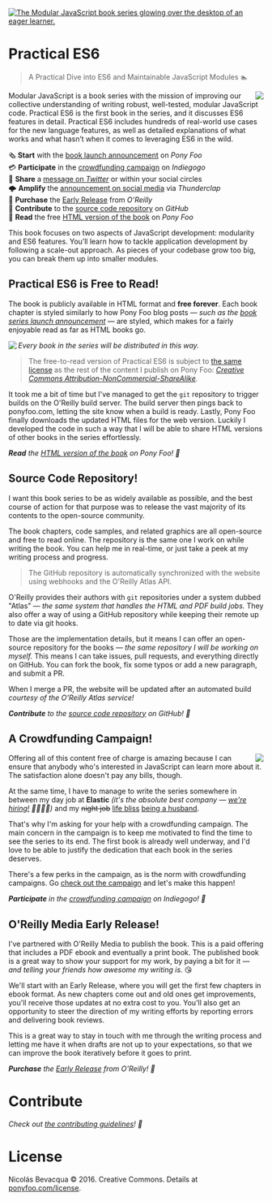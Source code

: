 [![The Modular JavaScript book series glowing over the desktop of an eager learner.][cover]][coverlink]

# Practical ES6

> A Practical Dive into ES6 and Maintainable JavaScript Modules 🏊

[<img align='right' src='https://i.imgur.com/721YHrg.png' />][campaign]

Modular JavaScript is a book series with the mission of improving our collective understanding of writing robust, well-tested, modular JavaScript code. Practical ES6 is the first book in the series, and it discusses ES6 features in detail. Practical ES6 includes hundreds of real-world use cases for the new language features, as well as detailed explanations of what works and what hasn’t when it comes to leveraging ES6 in the wild.

🗞 **Start** with the [book launch announcement][announcement] on *Pony Foo*  
💳 **Participate** in the [crowdfunding campaign][campaign] on *Indiegogo*  
🐤 **Share** a [message on *Twitter*][tweet] or within your social circles  
🌩 **Amplify** the [announcement on social media][clap] via *Thunderclap*  
📓 **Purchase** the [Early Release][er] from *O'Reilly*  
👏 **Contribute** to the [source code repository][contrib] on *GitHub*  
🦄 **Read** the free [HTML version of the book][toc] on *Pony Foo*  

This book focuses on two aspects of JavaScript development: modularity and ES6 features. You’ll learn how to tackle application development by following a scale-out approach. As pieces of your codebase grow too big, you can break them up into smaller modules.

## Practical ES6 is Free to Read!

The book is publicly available in HTML format and **free forever**. Each book chapter is styled similarly to how Pony Foo blog posts _— such as the [book series launch announcement][announcement] —_ are styled, which makes for a fairly enjoyable read as far as HTML books go.

[<img align='left' src='https://i.imgur.com/8R8wBTQ.png' />][toc]

*Every book in the series will be distributed in this way.*

> The free-to-read version of Practical ES6 is subject to [the same license][license] as the rest of the content I publish on Pony Foo: [*Creative Commons Attribution-NonCommercial-ShareAlike*][license].

It took me a bit of time but I've managed to get the `git` repository to trigger builds on the O'Reilly build server. The build server then pings back to ponyfoo.com, letting the site know when a build is ready. Lastly, Pony Foo finally downloads the updated HTML files for the web version. Luckily I developed the code in such a way that I will be able to share HTML versions of other books in the series effortlessly.

_**Read** the [HTML version of the book][toc] on Pony Foo! 🦄_

## Source Code Repository!

I want this book series to be as widely available as possible, and the best course of action for that purpose was to release the vast majority of its contents to the open-source community.

The book chapters, code samples, and related graphics are all open-source and free to read online. The repository is the same one I work on while writing the book. You can help me in real-time, or just take a peek at my writing process and progress.

> The GitHub repository is automatically synchronized with the website using webhooks and the O'Reilly Atlas API.

O'Reilly provides their authors with `git` repositories under a system dubbed "Atlas" _— the same system that handles the HTML and PDF build jobs._ They also offer a way of using a GitHub repository while keeping their remote up to date via git hooks.

Those are the implementation details, but it means I can offer an open-source repository for the books _— the same repository I will be working on myself._ This means I can take issues, pull requests, and everything directly on GitHub. You can fork the book, fix some typos or add a new paragraph, and submit a PR.

When I merge a PR, the website will be updated after an automated build _courtesy of the O'Reilly Atlas service!_

_**Contribute** to the [source code repository][contrib] on GitHub! 👏_

## A Crowdfunding Campaign!

[<img align='right' src='https://i.imgur.com/tx3JNh4.png' />][campaign]

Offering all of this content free of charge is amazing because I can ensure that anybody who's interested in JavaScript can learn more about it. The satisfaction alone doesn't pay any bills, though.

At the same time, I have to manage to write the series somewhere in between my day job at **Elastic** _(it's the absolute best company — [we're hiring!][hire] 🦄💖🔎🎉)_ and my <del>night job</del> <ins>life bliss</ins> [being a husband][married].

That's why I'm asking for your help with a crowdfunding campaign. The main concern in the campaign is to keep me motivated to find the time to see the series to its end. The first book is already well underway, and I'd love to be able to justify the dedication that each book in the series deserves.

There's a few perks in the campaign, as is the norm with crowdfunding campaigns. Go [check out the campaign][campaign] and let's make this happen!

_**Participate** in the [crowdfunding campaign][campaign] on Indiegogo! 💸_

## O'Reilly Media Early Release!

I've partnered with O'Reilly Media to publish the book. This is a paid offering that includes a PDF ebook and eventually a print book. The published book is a great way to show your support for my work, by paying a bit for it _— and telling your friends how awesome my writing is._ 😘

We'll start with an Early Release, where you will get the first few chapters in ebook format. As new chapters come out and old ones get improvements, you'll receive those updates at no extra cost to you. You'll also get an opportunity to steer the direction of my writing efforts by reporting errors and delivering book reviews.

This is a great way to stay in touch with me through the writing process and letting me have it when drafts are not up to your expectations, so that we can improve the book iteratively before it goes to print.

_**Purchase** the [Early Release][er] from O'Reilly! 📓_

# Contribute

_Check out [the contributing guidelines][contrib]! 👏_

# License

Nicolás Bevacqua © 2016. Creative Commons. Details at [ponyfoo.com/license][license].

[hire]: mailto:nico@elastic.co "Get in touch with a cover letter and your resume!"
[married]: https://ponyfoo.com/articles/just-married "Just Married! announcement on Pony Foo"
[license]: https://ponyfoo.com/license "Licensing Terms on Pony Foo"
[clap]: https://ponyfoo.com/s/modular-javascript-thunderclap "Back the Thunderclap campaign!"
[tweet]: https://ponyfoo.com/s/modular-javascript-tweet "Send out a tweet promoting the Modular JavaScript launch"
[announcement]: https://ponyfoo.com/s/modular-javascript-launch "Announcing Practical ES6 and the Modular JavaScript Book Series"
[campaign]: https://ponyfoo.com/s/modular-javascript-indiegogo "Indiegogo campaign for Modular JavaScript: A Pragmatic JS Book Series"
[toc]: https://ponyfoo.com/s/practical-es6-read "Practical ES6: A Practical Dive into ES6 and Maintainable JavaScript Modules"
[contrib]: https://ponyfoo.com/s/practical-es6-repo-contrib "mjavascript/practical-es6 on GitHub"
[er]: https://ponyfoo.com/s/practical-es6-early-release "Modular JavaScript: Practical ES6"
[cover]: https://i.imgur.com/saRiGkb.png
[coverlink]: https://mjavascript.com "Let’s improve our collective understanding of writing robust, well-tested, modular JavaScript code."
